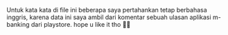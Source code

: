 Untuk kata kata di file ini beberapa saya pertahankan tetap berbahasa inggris,
karena data ini saya ambil dari komentar sebuah ulasan aplikasi m-banking dari playstore.
hope u like it tho 🤗🤗
